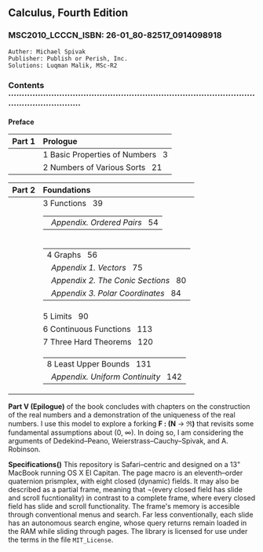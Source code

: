 ## Calculus, Fourth Edition
### MSC2010_LCCCN_ISBN: 26-01_80-82517_0914098918
```
Auther: Michael Spivak  
Publisher: Publish or Perish, Inc.  
Solutions: Luqman Malik, MSc-R2
```

### Contents ·······················································································································

__Preface__

| Part 1   |  Prologue                               |
|----------|:----------------------------------------|
|          |  1 Basic Properties of Numbers &nbsp; 3 |
|          |  2 Numbers of Various Sorts &nbsp; 21   |

| Part 2   |  Foundations                            |
|----------|:----------------------------------------|
|          |  3 Functions &nbsp; 39<table><tr><td style="margin-left:30px"><em>&nbsp; Appendix. Ordered Pairs</em> &nbsp; 54</td></tr></table>|
|          |  <table><tr><td>4 Graphs &nbsp; 56</td></tr><tr><td style="indent:30px"><em>&nbsp; Appendix 1. Vectors</em> &nbsp; 75</td></tr><tr><td style="indent:30px"><em>&nbsp; Appendix 2. The Conic Sections</em> &nbsp; 80</td></tr></tr><tr><td style="indent:30px"><em>&nbsp; Appendix 3. Polar Coordinates</em> &nbsp; 84</td></tr></table>|
|          |  5 Limits &nbsp; 90                            |
|          |  6 Continuous Functions &nbsp; 113             |
|          |  7 Three Hard Theorems &nbsp; 120              |
|          |  <table><tr><td>8 Least Upper Bounds &nbsp; 131</td></tr><tr><td style="margin-left:30px"><em>&nbsp; Appendix. Uniform Continuity</em> &nbsp; 142</td></tr></table>|


__Part V (Epilogue)__ of the book concludes with chapters on the construction of the real numbers and a demonstration of the uniqueness of the real numbers. I use this model to explore a forking  **F : (N** &rarr; **&real;)** that revisits some fundamental assumptions about (0, &#x221e;). In doing so, I am considering the arguments of Dedekind–Peano, Weierstrass–Cauchy–Spivak, and A. Robinson.

__Specifications()__ This repository is Safari–centric and designed on a 13" MacBook running OS X El Capitan. The page macro is an eleventh–order quaternion prismplex, with eight closed (dynamic) fields. It may also be described as a partial frame, meaning that ¬(every closed field has slide and scroll fucntionality) in contrast to a complete frame, where every closed field has slide and scroll functionality. The frame's memory is accesible through conventional menus and search. Far less conventionally, each slide has an autonomous search engine, whose query returns remain loaded in the RAM while sliding through pages. The library is licensed for use under the terms in the file <code>MIT_License</code>.
